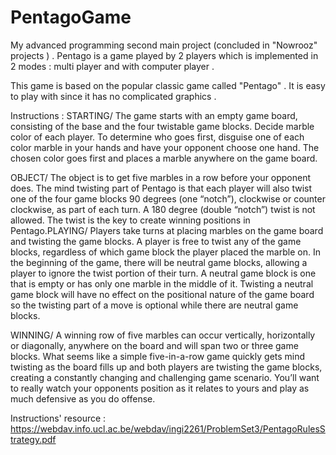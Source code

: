 # PentagoGame
My advanced programming second main project (concluded in "Nowrooz" projects ) . Pentago is a game played by 2 players which is implemented in 2 modes :
multi player and with computer player . 

This game is based on the popular classic game called "Pentago" . It is easy to play with since it has no complicated graphics . 

Instructions : 
STARTING/ The game starts with an empty game board, consisting of the base and the four twistable game blocks.  Decide marble color of each player. To determine who  goes  first,  disguise  one  of  each  color  marble  in  your  hands  and  have  your opponent  choose  one  hand.    The  chosen  color  goes  first  and  places  a  marble anywhere on the game board.

OBJECT/ The object is to get five marbles in a row before your opponent does.  The mind twisting part of Pentago is that each player will also twist one of the four game blocks 90 degrees (one “notch”), clockwise or counter clockwise, as part of each turn. A 180 degree (double “notch”) twist is not allowed.  The twist is the key to create winning positions in Pentago.PLAYING/ Players take turns at placing marbles on the game board and twisting the game blocks.  A player is free to twist any of the game blocks, regardless of which game block the player placed the marble on.  In the beginning of the game, there will be neutral game blocks, allowing a player to ignore the twist portion of their turn. A neutral game block is one that is empty or has only one marble in the middle  of  it.    Twisting  a  neutral  game  block  will  have  no  effect  on  the  positional nature of the game board so the twisting part of a move is optional while there are neutral game blocks. 

WINNING/ A  winning  row  of  five  marbles  can  occur  vertically,  horizontally  or diagonally, anywhere on the board and will span two or three game blocks. What seems like a simple five-in-a-row game quickly gets mind twisting as the board fills up and both players are twisting the game blocks, creating a constantly changing and challenging game scenario. You’ll want to really watch your opponents position as it relates to yours and play as much defensive as you do offense.

Instructions' resource : https://webdav.info.ucl.ac.be/webdav/ingi2261/ProblemSet3/PentagoRulesStrategy.pdf
